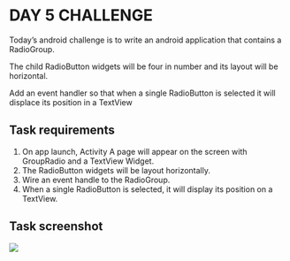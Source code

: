 # DAY 5 CHALLENGE
Today’s android challenge is to write an android application that contains a RadioGroup.

The child RadioButton widgets will be four in number and its layout will be horizontal.

Add an event handler so that when a single RadioButton is selected it will displace its position in a TextView

## Task requirements
1. On app launch, Activity A page will appear on the screen with GroupRadio and a TextView Widget.
2. The RadioButton widgets will be layout horizontally.
2. Wire an event handle to the RadioGroup.
3. When a single RadioButton is selected, it will display its position on a TextView.

## Task screenshot
![](https://inducesmile.com/wp-content/uploads/2017/01/androidchallenge5.png)
